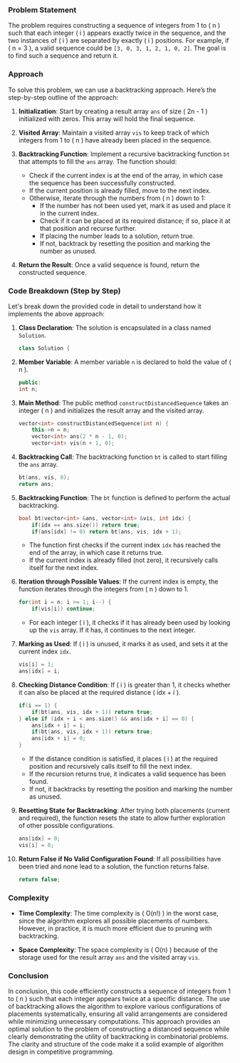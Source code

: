 ### Problem Statement

The problem requires constructing a sequence of integers from 1 to \( n \) such that each integer \( i \) appears exactly twice in the sequence, and the two instances of \( i \) are separated by exactly \( i \) positions. For example, if \( n = 3 \), a valid sequence could be `[3, 0, 3, 1, 2, 1, 0, 2]`. The goal is to find such a sequence and return it.

### Approach

To solve this problem, we can use a backtracking approach. Here’s the step-by-step outline of the approach:

1. **Initialization**: Start by creating a result array `ans` of size \( 2n - 1 \) initialized with zeros. This array will hold the final sequence.

2. **Visited Array**: Maintain a visited array `vis` to keep track of which integers from 1 to \( n \) have already been placed in the sequence.

3. **Backtracking Function**: Implement a recursive backtracking function `bt` that attempts to fill the `ans` array. The function should:
   - Check if the current index is at the end of the array, in which case the sequence has been successfully constructed.
   - If the current position is already filled, move to the next index.
   - Otherwise, iterate through the numbers from \( n \) down to 1:
     - If the number has not been used yet, mark it as used and place it in the current index.
     - Check if it can be placed at its required distance; if so, place it at that position and recurse further.
     - If placing the number leads to a solution, return true.
     - If not, backtrack by resetting the position and marking the number as unused.
   
4. **Return the Result**: Once a valid sequence is found, return the constructed sequence.

### Code Breakdown (Step by Step)

Let's break down the provided code in detail to understand how it implements the above approach:

1. **Class Declaration**: The solution is encapsulated in a class named `Solution`.

    ```cpp
    class Solution {
    ```

2. **Member Variable**: A member variable `n` is declared to hold the value of \( n \).

    ```cpp
    public:
    int n;
    ```

3. **Main Method**: The public method `constructDistancedSequence` takes an integer \( n \) and initializes the result array and the visited array.

    ```cpp
    vector<int> constructDistancedSequence(int n) {
        this->n = n;
        vector<int> ans(2 * n - 1, 0);
        vector<int> vis(n + 1, 0);
    ```

4. **Backtracking Call**: The backtracking function `bt` is called to start filling the `ans` array.

    ```cpp
    bt(ans, vis, 0);
    return ans;
    ```

5. **Backtracking Function**: The `bt` function is defined to perform the actual backtracking.

    ```cpp
    bool bt(vector<int> &ans, vector<int> &vis, int idx) {
        if(idx == ans.size()) return true;
        if(ans[idx] != 0) return bt(ans, vis, idx + 1);
    ```

   - The function first checks if the current index `idx` has reached the end of the array, in which case it returns true.
   - If the current index is already filled (not zero), it recursively calls itself for the next index.

6. **Iteration through Possible Values**: If the current index is empty, the function iterates through the integers from \( n \) down to 1.

    ```cpp
    for(int i = n; i >= 1; i--) {
        if(vis[i]) continue;
    ```

   - For each integer \( i \), it checks if it has already been used by looking up the `vis` array. If it has, it continues to the next integer.

7. **Marking as Used**: If \( i \) is unused, it marks it as used, and sets it at the current index `idx`.

    ```cpp
    vis[i] = 1;
    ans[idx] = i;
    ```

8. **Checking Distance Condition**: If \( i \) is greater than 1, it checks whether it can also be placed at the required distance \( idx + i \).

    ```cpp
    if(i == 1) {
        if(bt(ans, vis, idx + 1)) return true;
    } else if (idx + i < ans.size() && ans[idx + i] == 0) {
        ans[idx + i] = i;
        if(bt(ans, vis, idx + 1)) return true;
        ans[idx + i] = 0;                    
    }
    ```

   - If the distance condition is satisfied, it places \( i \) at the required position and recursively calls itself to fill the next index.
   - If the recursion returns true, it indicates a valid sequence has been found.
   - If not, it backtracks by resetting the position and marking the number as unused.

9. **Resetting State for Backtracking**: After trying both placements (current and required), the function resets the state to allow further exploration of other possible configurations.

    ```cpp
    ans[idx] = 0;
    vis[i] = 0;
    ```

10. **Return False if No Valid Configuration Found**: If all possibilities have been tried and none lead to a solution, the function returns false.

    ```cpp
    return false;
    ```

### Complexity

- **Time Complexity**: The time complexity is \( O(n!) \) in the worst case, since the algorithm explores all possible placements of numbers. However, in practice, it is much more efficient due to pruning with backtracking.
  
- **Space Complexity**: The space complexity is \( O(n) \) because of the storage used for the result array `ans` and the visited array `vis`.

### Conclusion

In conclusion, this code efficiently constructs a sequence of integers from 1 to \( n \) such that each integer appears twice at a specific distance. The use of backtracking allows the algorithm to explore various configurations of placements systematically, ensuring all valid arrangements are considered while minimizing unnecessary computations. This approach provides an optimal solution to the problem of constructing a distanced sequence while clearly demonstrating the utility of backtracking in combinatorial problems. The clarity and structure of the code make it a solid example of algorithm design in competitive programming.